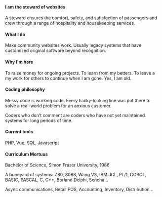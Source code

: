 
#### I am the steward of websites

A steward ensures the comfort, safety, and satisfaction of passengers and crew through a range of hospitality and housekeeping services. 

#### What I do

Make community websites work. Usually legacy systems that have customized original software beyond recognition.

#### Why I'm here

To raise money for ongoing projects. To learn from my betters. To leave a my work for others to continue when I am gone. Yes, I am old.

#### Coding philosophy

Messy code is working code. Every hacky-looking line was put there to solve a real-world problem for an anxious customer.

Coders who don't comment are coders who have not yet maintained systems for long periods of time.

#### Current tools

PHP, Vue, SQL, Javascript

#### Curriculum Mortuus

Bachelor of Science, Simon Fraser University, 1986

A boneyard of systems: Z80, 8088, Wang VS, IBM JCL, PL/1, COBOL, BASIC, PASCAL, C, C++, Borland Delphi, Sencha...

Async communications, Retail POS, Accounting, Inventory, Distribution...

